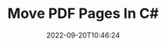 ---
############################# Static ############################
layout: "auto-gen-merger"
date: 2022-09-20T10:46:24
draft: false
otherformats: ppsx ppt pptx rtf tex vdx vsdm vsdx vssm vssx vstm vstx vsx vtx xlam xls

############################# Head ############################
head_title: "Move PDF Pages in C#"
head_description: "Move pages within a PDF document in C# to any position using the documents merger API."

############################# Header ############################
title: "Move PDF Pages In C#"
description: "Move PDF Pages with a few lines of .NET code."
bg_image: "https://cms.admin.containerize.com/templates/aspose/App_Themes/V3/images/bg/header1.png"
bg_overlay: false
button:
    enable: true
    icon: "fas fa-arrow-down"
    label: "Download Free Trial"
    link: "https://downloads.groupdocs.com/merger/net"

############################# SubMenu ############################
submenu:
    enable: true

    left:
        img_alt: "GroupDocs.Merger for .NET"
        image: "https://cms.admin.containerize.com/templates/groupdocs/images/product-logos/90x90-noborder/groupdocs-merger-net.png"
        product: "GroupDocs.Merger"
        platform: ".NET"

    middle:
        button:

            # button loop
            - link: "https://apireference.groupdocs.com/merger/net"
              text: "API Reference"

            # button loop
            - link: "https://github.com/groupdocs-merger"
              text: "Code Examples"

            # button loop
            - link: "https://products.groupdocs.app/merger/family"
              text: "Live Demos"

            # button loop
            - link: "https://purchase.groupdocs.com/pricing/merger/net"
              text: "Pricing"

    right:
        link_download: "https://downloads.groupdocs.com/merger"
        link_learn: "https://docs.groupdocs.com/merger/net"
        link_buy: "https://purchase.groupdocs.com"

############################# About ############################
about:
    enable: true
    title: "About GroupDocs.Merger for .NET API"
    content: |
        [GroupDocs.Merger for .NET](/merger/net/) offers a simple solution to safely merge & split between a wide range of document formats including PDF, Microsoft Office (Word, Excel, PowerPoint, OneNote), OpenDocument, HTML, images and many others within .NET applications. By adding just a few lines of the code, perform several document operations such as move, remove, rotate, swap, extract or change the orientation of pages within the documents. The documents merging API also supports previewing document pages as an image to analyse the document structure, formatting and content on the page.
        
        GroupDocs.Merger API is a right choice for corporate solutions which needs file page moving features. These APIs are well supported on all major operating systems and platforms including .NET Framework, .NET Standard, .NET Core, Mono.

############################# Steps ############################
steps:
    enable: true
    title_left: "Move PDF File Pages in .NET"
    content_left: |
        [GroupDocs.Merger for .NET](/merger/net/) makes it easy for C# developers to move pages within a PDF file by implementing a few easy steps.
        
        * Initialize **MoveOptions** to specify current and new page numbers.
        * Create new instance of **Merger** and pass source document path as a constructor parameter.
        * Call **MovePage** and pass **MoveOptions** object.
        * Call **Save** and specify the file path to save the resultant document.

    title_right: "System Requirements"
    content_right: |
        GroupDocs.Merger for .NET APIs are supported on all major platforms and operating systems. Before executing the code below, please make sure that you have the following prerequisites installed on your system.

        * Operating Systems: Microsoft Windows, Linux, MacOS
        * Development Environments: Visual Studio, Xamarin, MonoDevelop
        * Frameworks: .NET Framework, .NET Standard, .NET Core, Mono
        * Download the latest version of GroupDocs.Merger for .NET from [NuGet](https://www.nuget.org/packages/groupdocs.merger)
         
    code: |
     {{% merger/additional-styles %}}
     {{< merger/code-merger title="How to move PDF file pages using C# example code">}}

        ```csharp    
        // Move PDF file pages using GroupDocs.Merger API
        int pageNumber = 6;
        int newPageNumber = 1;

        // Initialize MoveOptions class to specify current and new page numbers
        MoveOptions moveOptions = new MoveOptions(pageNumber, newPageNumber);

        // Instantiate Merger with input PDF document
        using (Merger merger = new Merger("input.pdf"))
          {
            // Call MovePage method and pass MoveOptions object to it
            merger.MovePage(moveOptions);
    
            // Call Save method and pass desired file path to save the output document
            merger.Save("output.pdf");
          }
        ```
     {{< /merger/code-merger >}}

############################# Demos ############################
demos:
    enable: true
    title: "Live Demos - Move PDF Pages Online"
    content: |
       Move PDF file pages right now by visiting [GroupDocs.Merger Live Demos](https://products.groupdocs.app/splitter/move-pages/pdf) website.
       The live demo has the following benefits.
        
############################# About Formats ############################
about_formats:
    enable: true

############################# More Formats ############################
more_formats:
    enable: true
    title: "Move Pages of Other Document Formats"
    content: |
        .NET documents merger & split API for file formats and images. Move some of the popular file formats as stated below.

############################# Back to top ###############################
back_to_top:
    enable: true
---